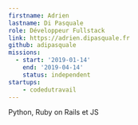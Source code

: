 ```yaml
---
firstname: Adrien
lastname: Di Pasquale
role: Développeur Fullstack
link: https://adrien.dipasquale.fr
github: adipasquale
missions:
  - start: '2019-01-14'
    end: '2019-04-14'
    status: independent
startups:
    - codedutravail
---
```


Python, Ruby on Rails et JS
